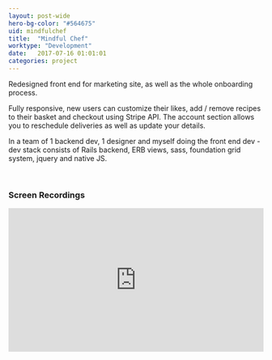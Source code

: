 ```yaml
---
layout: post-wide
hero-bg-color: "#564675"
uid: mindfulchef
title:  "Mindful Chef"
worktype: "Development"
date:   2017-07-16 01:01:01
categories: project
---
```


<p>
  Redesigned front end for marketing site, as well as the whole onboarding process.
</p>
<p>
  Fully responsive, new users can customize their likes, add / remove recipes to their basket and checkout using Stripe API.  The account section allows you to reschedule deliveries as well as update your details.
</p>

<p>
  In a team of 1 backend dev, 1 designer and myself doing the front end dev - dev stack consists of Rails backend, ERB views, sass, foundation grid system, jquery and native JS.
</p>

<br/>
<h3>Screen Recordings</h3>

<div style="position:relative;height:0;padding-bottom:56.25%"><iframe src="https://www.youtube.com/embed/ZTbjgVV1sEA?ecver=2" width="640" height="360" frameborder="0" gesture="media" allow="encrypted-media" style="position:absolute;width:100%;height:100%;left:0" allowfullscreen></iframe></div>